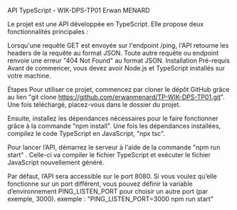 API TypeScript - WIK-DPS-TP01 Erwan MENARD

Le projet est une API développée en TypeScript. Elle propose deux fonctionnalités principales :

Lorsqu'une requête GET est envoyée sur l'endpoint /ping, l'API retourne les headers de la requête au format JSON.
Toute autre requête ou endpoint renvoie une erreur "404 Not Found" au format JSON.
Installation
Pré-requis
Avant de commencer, vous devez avoir Node.js et TypeScript installés sur votre machine.

Étapes
Pour utiliser ce projet, commencez par cloner le dépôt GitHub grâce au lien "git clone https://github.com/erwanmenard/TP-WIK-DPS-TP01.git". Une fois téléchargé, placez-vous dans le dossier du projet.

Ensuite, installez les dépendances nécessaires pour le faire fonctionner grâce à la commande "npm install". Une fois les dépendances installées, compilez le code TypeScript en JavaScript, "npx tsc".

Pour lancer l’API, démarrez le serveur à l'aide de la commande "npm run start" . Celle-ci va compiler le fichier TypeScript et exécuter le fichier JavaScript nouvellement généré.

Par défaut, l’API sera accessible sur le port 8080. Si vous voulez qu’elle fonctionne sur un port différent, vous pouvez définir la variable d’environnement PING_LISTEN_PORT pour choisir un autre port (par exemple, 3000).
exemple : "PING_LISTEN_PORT=3000 npm run start"

